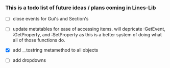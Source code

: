 ###  This is a todo list of future ideas / plans coming in Lines-Lib

- [ ] close events for Gui's and Section's

- [ ] update metatables for ease of accessing items. will depricate :GetEvent, :GetProperty, and :SetProperty as this is a better system of doing what all of those functions do. 

- [x] add __tostring metamethod to all objects

- [ ] add dropdowns
